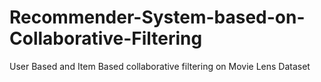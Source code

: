# Recommender-System-based-on-Collaborative-Filtering
User Based and Item Based collaborative filtering on Movie Lens Dataset
